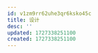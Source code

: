 ```yaml
---
id: v1zm9rr62uhe3qr6ksko45c
title: 设计
desc: ''
updated: 1727338251100
created: 1727338251100
---
```

